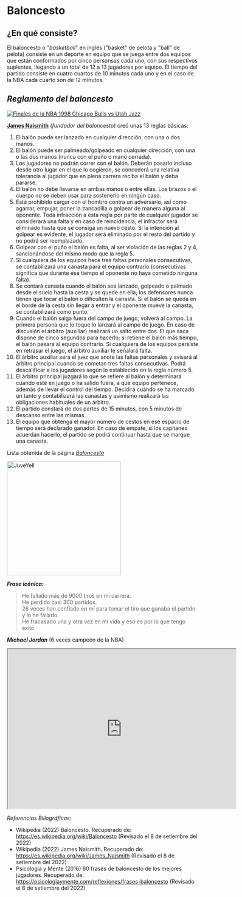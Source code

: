 # Baloncesto 

## ¿En qué consiste?  
El baloncesto o "_basketball_" en inglés ("basket" de pelota y "ball" de pelota) consiste en un deporte en equipo que se juega entre dos equipos que están conformados por cinco personsas cada uno, con sus respectivos suplentes, llegando a un total de 12 a 13 jugadores por equipo. El tiempo del partido consiste en cuatro cuartos de 10 minutos cada uno y en el caso de la NBA cada cuarto son de 12 minutos.  

## _Reglamento del baloncesto_

[![Finales de la NBA 1998 Chicago Bulls vs Utah Jazz](https://as01.epimg.net/baloncesto/imagenes/2015/05/29/nba/1432891458_126506_1432891490_noticia_grande.jpg)](https://en.wikipedia.org/wiki/1998_NBA_Finals)

[**James Naismith**](https://es.wikipedia.org/wiki/James_Naismith) (*fundador del baloncesto*) creó unas 13 reglas básicas:

1. El balón puede ser lanzado en cualquier dirección, con una o dos manos.
2. El balón puede ser palmeado/golpeado en cualquier dirección, con una o las dos manos (nunca con el puño o mano cerrada).
3. Los jugadores no podrán correr con el balón. Deberán pasarlo incluso desde otro lugar en el que lo cogieron, se concederá una relativa tolerancia al jugador que en plena carrera reciba el balón y deba pararse.
4. El balón no debe llevarse en ambas manos o entre ellas. Los brazos o el cuerpo no se deben usar para sostenerlo en ningún caso.
5. Está prohibido cargar con el hombro contra un adversario, así como agarrar, empujar, poner la zancadilla o golpear de manera alguna al oponente. Toda infracción a esta regla por parte de cualquier jugador se considerará una falta y en caso de reincidencia, el infractor será eliminado hasta que se consiga un nuevo cesto. Si la intención al golpear es evidente, el jugador será eliminado por el resto del partido y no podrá ser reemplazado.
6. Golpear con el puño el balón es falta, al ser violación de las reglas 2 y 4, sancionándose del mismo modo que la regla 5.
7. Si cualquiera de los equipos hace tres faltas personales consecutivas, se contabilizará una canasta para el equipo contrario (consecutivas significa que durante ese tiempo el oponente no haya cometido ninguna falta).
8. Se contará canasta cuando el balón sea lanzado, golpeado o palmado desde el suelo hasta la cesta y se quede en ella, los defensores nunca tienen que tocar el balón o dificulten la canasta. Si el balón se queda en el borde de la cesta sin llegar a entrar y el oponente mueve la canasta, se contabilizará como punto.
9. Cuando el balón salga fuera del campo de juego, volverá al campo. La primera persona que lo toque lo lanzará al campo de juego. En caso de discusión el árbitro (auxiliar) realizará un salto entre dos. El que saca dispone de cinco segundos para hacerlo; si retiene el balón más tiempo, el balón pasará al equipo contrario. Si cualquiera de los equipos persiste en retrasar el juego, el árbitro auxiliar le señalará falta.
10. El árbitro auxiliar será el juez que anote las faltas personales y avisará al árbitro principal cuando se cometan tres faltas consecutivas. Podrá descalificar a los jugadores según lo establecido en la regla número 5.
11. El árbitro principal juzgará lo que se refiere al balón y determinará cuando esté en juego o ha salido fuera, a que equipo pertenece, además de llevar el control del tiempo. Decidirá cuándo se ha marcado un tanto y contabilizará las canastas y asimismo realizará las obligaciones habituales de un árbitro.
12. El partido constará de dos partes de 15 minutos, con 5 minutos de descanso entre las mismas.
13. El equipo que obtenga el mayor número de cestos en ese espacio de tiempo será declarado ganador. En caso de empate, si los capitanes acuerdan hacerlo, el partido se podrá continuar hasta que se marque una canasta.

Lista obtenida de la página [*Baloncesto*](https://es.wikipedia.org/wiki/Baloncesto )

<img src="https://c.tenor.com/iLYPmFMHM_0AAAAi/dunk-de-rozan.gif" alt="JuveYell" width="300px">

__*Frase icónica:*__
> He fallado más de 9000 tiros en mi carrera.   
> He perdido casi 300 partidos.   
> 26 veces han confiado en mí para tomar el tiro que ganaba el partido y lo he fallado.   
> He fracasado una y otra vez en mi vida y eso es por lo que tengo éxito.  

_**Michael Jordan**_ (6 veces campeón de la NBA)


<iframe width="600" height = "420"
src="https://www.youtube.com/embed/qKf2EwInKbA">
</iframe>

*Referencias Biliográficas*:  
- Wikipedia (2022) Baloncesto. Recuperado de: https://es.wikipedia.org/wiki/Baloncesto (Revisado el 8 de setiembre del 2022)
- Wikipedia (2022) James Naismith. Recuperado de: https://es.wikipedia.org/wiki/James_Naismith (Revisado el 8 de setiembre del 2022)
- Psicología y Mente (2016) 80 frases de baloncesto de los mejores jugadores. Recuperado de: https://psicologiaymente.com/reflexiones/frases-baloncesto (Revisado el 8 de setiembre del 2022)
